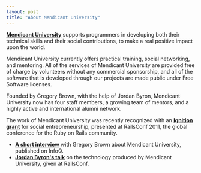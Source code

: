 ```yaml
---
layout: post
title: "About Mendicant University"
---
```


**[Mendicant University](http://mendicantuniversity.org/)** supports programmers in developing both their technical skills and their social contributions, to make a real positive impact upon the world.

Mendicant University currently offers practical training, social networking, and mentoring. All of the services of Mendicant University are provided free of charge by volunteers without any commercial sponsorship, and all of the software that is developed through our projects are made public under Free Software licenses.

Founded by Gregory Brown, with the help of Jordan Byron, Mendicant University now has four staff members, a growing team of mentors, and a highly active and international alumni network.

The work of Mendicant University was recently recognized with an **[Ignition grant](http://ignitiongrant.com/)** for social entrepreneurship, presented at RailsConf 2011, the global conference for the Ruby on Rails community.

- **[A short interview](http://bit.ly/pC7Ixa)** with Gregory Brown about Mendicant University, published on InfoQ.
- **[Jordan Byron's talk](http://is.gd/WCIVcs)** on the technology produced by Mendicant University, given at RailsConf.